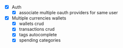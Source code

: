 - [x] Auth
  - [x] associate multiple oauth providers for same user
- [x] Multiple currencies wallets
  - [x] wallets crud
  - [x] transactions crud
  - [x] tags autocomplete
  - [x] spending categories
